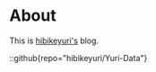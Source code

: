 # About
This is [hibikeyuri's](https://github.com/hibikeyuri) blog.

::github{repo="hibikeyuri/Yuri-Data"}
